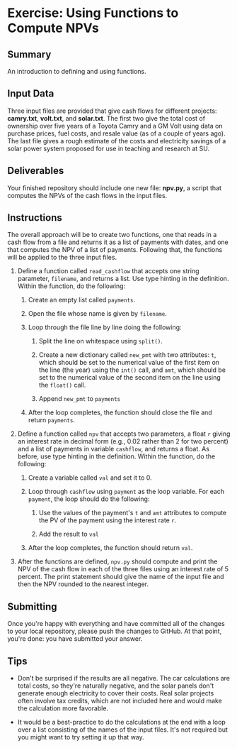 # Exercise: Using Functions to Compute NPVs

## Summary

An introduction to defining and using functions.

## Input Data

Three input files are provided that give cash flows for different projects: **camry.txt**, **volt.txt**, and **solar.txt**. The first two give the total cost of ownership over five years of a Toyota Camry and a GM Volt using data on purchase prices, fuel costs, and resale value (as of a couple of years ago). The last file gives a rough estimate of the costs and electricity savings of a solar power system proposed for use in teaching and research at SU.

## Deliverables

Your finished repository should include one new file: **npv.py**, a script that computes the NPVs of the cash flows in the input files.

## Instructions

The overall approach will be to create two functions, one that reads in a cash flow from a file and returns it as a list of payments with dates, and one that computes the NPV of a list of payments. Following that, the functions will be applied to the three input files.

1. Define a function called `read_cashflow` that accepts one string parameter, `filename`, and returns a list. Use type hinting in the definition. Within the function, do the following:

    1. Create an empty list called `payments`.

    1. Open the file whose name is given by `filename`.

    1. Loop through the file line by line doing the following:

        1. Split the line on whitespace using `split()`.

        1. Create a new dictionary called `new_pmt` with two attributes: `t`, which should be set to the numerical value of the first item on the line (the year) using the `int()` call, and `amt`, which should be set to the numerical value of the second item on the line using the `float()` call.

        1. Append `new_pmt` to `payments`

    1. After the loop completes, the function should close the file and return `payments`.

1. Define a function called `npv` that accepts two parameters, a float `r` giving an interest rate in decimal form (e.g., 0.02 rather than 2 for two percent) and a list of payments in variable `cashflow`, and returns a float. As before, use type hinting in the definition. Within the function, do the following:

    1. Create a variable called `val` and set it to 0.

    1. Loop through `cashflow` using `payment` as the loop variable. For each `payment`, the loop should do the following:

        1. Use the values of the payment's `t` and `amt` attributes to compute the PV of the payment using the interest rate `r`.

        1. Add the result to `val`

    1. After the loop completes, the function should return `val`.

1. After the functions are defined, `npv.py` should compute and print the NPV of the cash flow in each of the three files using an interest rate of 5 percent. The print statement should give the name of the input file and then the NPV rounded to the nearest integer.

## Submitting

Once you're happy with everything and have committed all of the changes to your local repository, please push the changes to GitHub. At that point, you're done: you have submitted your answer.

## Tips

+ Don't be surprised if the results are all negative. The car calculations are total costs, so they're naturally negative, and the solar panels don't generate enough electricity to cover their costs. Real solar projects often involve tax credits, which are not included here and would make the calculation more favorable.

+ It would be a best-practice to do the calculations at the end with a loop over a list consisting of the names of the input files. It's not required but you might want to try setting it up that way.
